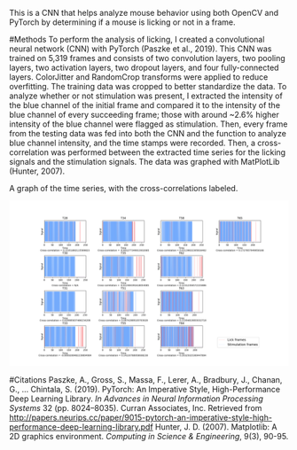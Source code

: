 This is a CNN that helps analyze mouse behavior using both OpenCV and PyTorch by determining if a mouse is licking or not in a frame.

#Methods
To perform the analysis of licking, I created a convolutional neural network (CNN) with PyTorch (Paszke et al., 2019). This CNN was trained on 5,319 frames and consists of two convolution layers, two pooling layers, two activation layers, two dropout layers, and four fully-connected layers. ColorJitter and RandomCrop transforms were applied to reduce overfitting. The training data was cropped to better standardize the data. To analyze whether or not stimulation was present, I extracted the intensity of the blue channel of the initial frame and compared it to the intensity of the blue channel of every succeeding frame; those with around ~2.6% higher intensity of the blue channel were flagged as stimulation. Then, every frame from the testing data was fed into both the CNN and the function to analyze blue channel intensity, and the time stamps were recorded. Then, a cross-correlation was performed between the extracted time series for the licking signals and the stimulation signals. The data was graphed with MatPlotLib (Hunter, 2007). 

A graph of the time series, with the cross-correlations labeled. 

![alt text](https://github.com/DartAiden/mouse-licking-analysis/blob/main/final_data/figures_stim.png "Figure stim")

#Citations
Paszke, A., Gross, S., Massa, F., Lerer, A., Bradbury, J., Chanan, G., … Chintala, S. (2019). PyTorch: An Imperative Style, High-Performance Deep Learning Library. _In Advances in Neural Information Processing Systems_ 32 (pp. 8024–8035). Curran Associates, Inc. Retrieved from http://papers.neurips.cc/paper/9015-pytorch-an-imperative-style-high-performance-deep-learning-library.pdf 
Hunter, J. D. (2007). Matplotlib: A 2D graphics environment. _Computing in Science & Engineering_, 9(3), 90-95.
